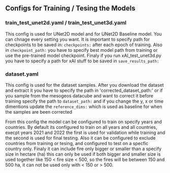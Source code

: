## Configs for Training / Tesing the Models

### train_test_unet2d.yaml / train_test_unet3d.yaml
This config is used for UNet2D model and for UNet2D Baseline model. You can chnage every setting you want. It is important to specify path for checkpoints to be saved in: `checkpoints:` after each epoch of training. Also in `checkpoint_path:`
you have to specify best model path from training or use the pre-trained model checkpoint. Finaly if you run xAI_test_unet3d.py you have to specify a path for xAI stuff to be saved in `save_results_path:`

### dataset.yaml
This config is used for the dataset samples. After you download the dataset and extract it you have to specify the path in 'corrected_dataset_path:' or if you sample from the mesogeos datacube and want to correct it before training specify the path to 
`dataset_path:` and if you change the y, x or time dimentions update the `reference_dims:` which is used as baseline for when the samples are been corrected <br />

From this config the model can be configured to train on specify years and countries. By default its configured to train on all years and all countries, execpt years 2021 and 2022 the first is used for validation while training and the second is used for final testing.
Also it can be configured to exclude countries from training or tesing, and configured to test on a specfic country only. Finaly it can include fire only bigger or smaller than a specify size in hectare (ha) this can only be used if both bigger and smaller size is used
together like 150 < fire size < 500, so the fires will be between 150 and 500 ha, it can not be used only with < 150 or > 500.
